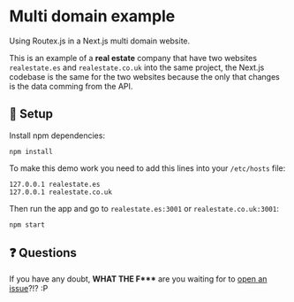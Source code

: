 # Multi domain example

Using Routex.js in a Next.js multi domain website.

This is an example of a **real estate** company that have two websites
`realestate.es` and `realestate.co.uk` into the same project, the Next.js codebase is the same for the two websites because the only that changes is the data comming from the API.

## :wrench: Setup

Install npm dependencies:

```
npm install
```

To make this demo work you need to add this lines into your `/etc/hosts` file:

```
127.0.0.1 realestate.es
127.0.0.1 realestate.co.uk
```

Then run the app and go to `realestate.es:3001` or `realestate.co.uk:3001`:

```
npm start
```

## :question: Questions

If you have any doubt, **WHAT THE F\*\*\*** are you waiting for to [open an issue](https://github.com/alexhoma/routex.js/issues/new)?!? :P

